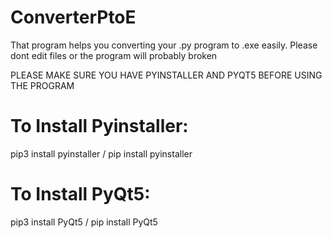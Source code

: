 # ConverterPtoE
That program helps you converting your .py program to .exe easily.
Please dont edit files or the program will probably broken

PLEASE MAKE SURE YOU HAVE PYINSTALLER AND PYQT5 BEFORE USING THE PROGRAM

# To Install Pyinstaller:
pip3 install pyinstaller   /    pip install pyinstaller

# To Install PyQt5:
pip3 install PyQt5      /       pip install PyQt5

